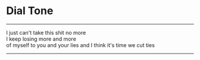 # Dial Tone

---

I just can't take this shit no more  
I keep losing more and more  
of myself to you and your lies and I think it's time we cut ties

---
